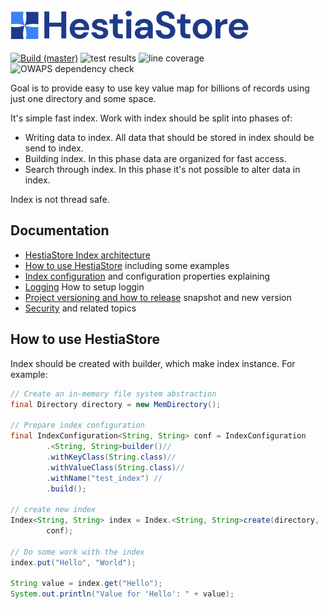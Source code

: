 ![HestiaStore logo](./images/logo.png)

[![Build (master)](https://github.com/jajir/HestiaStore/actions/workflows/maven.yml/badge.svg?branch=master)](https://github.com/jajir/HestiaStore/actions/workflows/maven.yml?query=branch%3Amain)
![test results](https://gist.githubusercontent.com/jajir/a613341fb9d9d0c6a426b42a714700b7/raw/badge-main.svg)
![line coverage](https://gist.githubusercontent.com/jajir/a613341fb9d9d0c6a426b42a714700b7/raw/jacoco-badge-main.svg)
![OWAPS dependency check](https://gist.githubusercontent.com/jajir/a613341fb9d9d0c6a426b42a714700b7/raw/badge-owasp-main.svg)

Goal is to provide easy to use key value map for billions of records using just one directory and some space.

It's simple fast index. Work with index should be split into phases of:

* Writing data to index. All data that should be stored in index should be send to index.
* Building index. In this phase data are organized for fast access.
* Search through index. In this phase it's not possible to alter data in index.

Index is not thread safe.

## Documentation

* [HestiaStore Index architecture](architecture.md)
* [How to use HestiaStore](how-to-use-index.md) including some examples
* [Index configuration](configuration.md) and configuration properties explaining
* [Logging](logging.md) How to setup loggin
* [Project versioning and how to release](release.md) snapshot and new version
* [Security](SECURITY.md) and related topics

<!--
* [Segment implementation details](segment.md)
-->

## How to use HestiaStore

Index should be created with builder, which make index instance. For example:

```java
// Create an in-memory file system abstraction
final Directory directory = new MemDirectory();

// Prepare index configuration
final IndexConfiguration<String, String> conf = IndexConfiguration
        .<String, String>builder()//
        .withKeyClass(String.class)//
        .withValueClass(String.class)//
        .withName("test_index") //
        .build();

// create new index
Index<String, String> index = Index.<String, String>create(directory,
        conf);

// Do some work with the index
index.put("Hello", "World");

String value = index.get("Hello");
System.out.println("Value for 'Hello': " + value);
```
